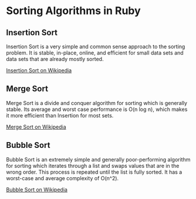 # Sorting Algorithms in Ruby

## Insertion Sort

Insertion Sort is a very simple and common sense approach to the sorting problem. It is stable, in-place, online, and efficient for small data sets and data sets that are already mostly sorted.

[Insertion Sort on Wikipedia](http://en.wikipedia.org/wiki/Insertion_sort)

## Merge Sort

Merge Sort is a divide and conquer algorithm for sorting which is generally stable. Its average and worst case performance is O(n log n), which makes it more efficient than Insertion for most sets.

[Merge Sort on Wikipedia](http://en.wikipedia.org/wiki/Merge_sort)

## Bubble Sort

Bubble Sort is an extremely simple and generally poor-performing algorithm for sorting which iterates through a list and swaps values that are in the wrong order. This process is repeated until the list is fully sorted. It has a worst-case and average complexity of O(n^2).

[Bubble Sort on Wikipedia](https://en.wikipedia.org/wiki/Bubble_sort)